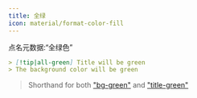 ```yaml
---
title: 全绿
icon: material/format-color-fill
---
```


点名元数据:“全绿色”

```md
> [!tip|all-green] Title will be green
> The background color will be green
```
> Shorthand for both ["bg-green"](../bg-styling/page-7.md) and ["title-green"](../title-styling/page-7.md)